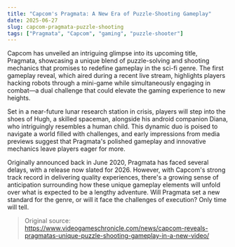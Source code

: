 ```yaml
---
title: "Capcom's Pragmata: A New Era of Puzzle-Shooting Gameplay"
date: 2025-06-27
slug: capcom-pragmata-puzzle-shooting
tags: ["Pragmata", "Capcom", "gaming", "puzzle-shooter"]
---
```


Capcom has unveiled an intriguing glimpse into its upcoming title, Pragmata, showcasing a unique blend of puzzle-solving and shooting mechanics that promises to redefine gameplay in the sci-fi genre. The first gameplay reveal, which aired during a recent live stream, highlights players hacking robots through a mini-game while simultaneously engaging in combat—a dual challenge that could elevate the gaming experience to new heights.

Set in a near-future lunar research station in crisis, players will step into the shoes of Hugh, a skilled spaceman, alongside his android companion Diana, who intriguingly resembles a human child. This dynamic duo is poised to navigate a world filled with challenges, and early impressions from media previews suggest that Pragmata's polished gameplay and innovative mechanics leave players eager for more.

Originally announced back in June 2020, Pragmata has faced several delays, with a release now slated for 2026. However, with Capcom's strong track record in delivering quality experiences, there's a growing sense of anticipation surrounding how these unique gameplay elements will unfold over what is expected to be a lengthy adventure. Will Pragmata set a new standard for the genre, or will it face the challenges of execution? Only time will tell.

> Original source: https://www.videogameschronicle.com/news/capcom-reveals-pragmatas-unique-puzzle-shooting-gameplay-in-a-new-video/